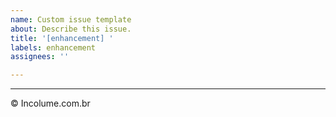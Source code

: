 ```yaml
---
name: Custom issue template
about: Describe this issue.
title: '[enhancement] '
labels: enhancement
assignees: ''

---
```



---

&copy; Incolume.com.br